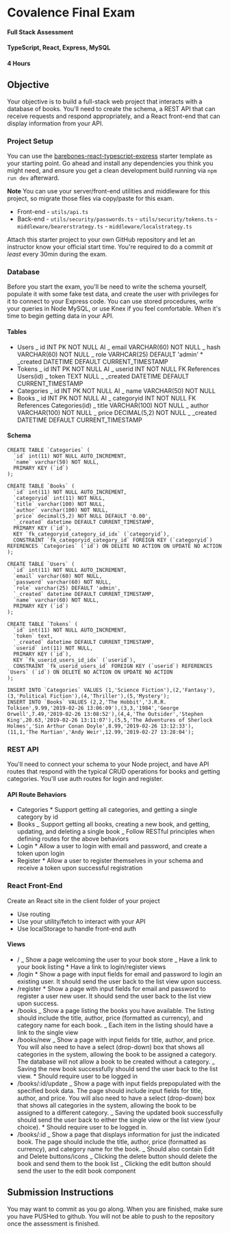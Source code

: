 <!-- @format -->

# Covalence Final Exam

#### Full Stack Assessment

#### TypeScript, React, Express, MySQL

#### 4 Hours

## Objective

Your objective is to build a full-stack web project that interacts with a database of books. You'll need to create the schema, a REST API that can receive requests and respond appropriately, and a React front-end that can display information from your API.

### Project Setup

You can use the [barebones-react-typescript-express](https://github.com/covalence-io/barebones-react-typescript-express) starter template as your starting point. Go ahead and install any dependencies you think you might need, and ensure you get a clean development build running via `npm run dev` afterward.

**Note** You can use your server/front-end utilities and middleware for this project, so migrate those files via copy/paste for this exam.

-   Front-end - `utils/api.ts`
-   Back-end - `utils/security/passwords.ts` - `utils/security/tokens.ts` - `middleware/bearerstrategy.ts` - `middleware/localstrategy.ts`

Attach this starter project to your own GitHub repository and let an instructor know your official start time. You're required to do a commit _at least_ every 30min during the exam.

### Database

Before you start the exam, you'll be need to write the schema yourself, populate it with some fake test data, and create the user with privileges for it to connect to your Express code. You can use stored procedures, write your queries in Node MySQL, or use Knex if you feel comfortable. When it's time to begin getting data in your API.

#### Tables

-   Users
    _ id INT PK NOT NULL AI
    _ email VARCHAR(60) NOT NULL
    _ hash VARCHAR(60) NOT NULL
    _ role VARHCAR(25) DEFAULT 'admin' \* \_created DATETIME DEFAULT CURRENT_TIMESTAMP
-   Tokens
    _ id INT PK NOT NULL AI
    _ userid INT NOT NULL FK References Users(id)
    _ token TEXT NULL
    _ \_created DATETIME DEFAULT CURRENT_TIMESTAMP
-   Categories
    _ id INT PK NOT NULL AI
    _ name VARCHAR(50) NOT NULL
-   Books
    _ id INT PK NOT NULL AI
    _ categoryid INT NOT NULL FK References Categories(id)
    _ title VARCHAR(100) NOT NULL
    _ author VARCHAR(100) NOT NULL
    _ price DECIMAL(5,2) NOT NULL
    _ \_created DATETIME DEFAULT CURRENT_TIMESTAMP

#### Schema

```
CREATE TABLE `Categories` (
  `id` int(11) NOT NULL AUTO_INCREMENT,
  `name` varchar(50) NOT NULL,
  PRIMARY KEY (`id`)
);

CREATE TABLE `Books` (
  `id` int(11) NOT NULL AUTO_INCREMENT,
  `categoryid` int(11) NOT NULL,
  `title` varchar(100) NOT NULL,
  `author` varchar(100) NOT NULL,
  `price` decimal(5,2) NOT NULL DEFAULT '0.00',
  `_created` datetime DEFAULT CURRENT_TIMESTAMP,
  PRIMARY KEY (`id`),
  KEY `fk_categoryid_category_id_idx` (`categoryid`),
  CONSTRAINT `fk_categoryid_category_id` FOREIGN KEY (`categoryid`) REFERENCES `Categories` (`id`) ON DELETE NO ACTION ON UPDATE NO ACTION
);

CREATE TABLE `Users` (
  `id` int(11) NOT NULL AUTO_INCREMENT,
  `email` varchar(60) NOT NULL,
  `password` varchar(60) NOT NULL,
  `role` varchar(25) DEFAULT 'admin',
  `_created` datetime DEFAULT CURRENT_TIMESTAMP,
  `name` varchar(60) NOT NULL,
  PRIMARY KEY (`id`)
);

CREATE TABLE `Tokens` (
  `id` int(11) NOT NULL AUTO_INCREMENT,
  `token` text,
  `_created` datetime DEFAULT CURRENT_TIMESTAMP,
  `userid` int(11) NOT NULL,
  PRIMARY KEY (`id`),
  KEY `fk_userid_users_id_idx` (`userid`),
  CONSTRAINT `fk_userid_users_id` FOREIGN KEY (`userid`) REFERENCES `Users` (`id`) ON DELETE NO ACTION ON UPDATE NO ACTION
);

INSERT INTO `Categories` VALUES (1,'Science Fiction'),(2,'Fantasy'),(3,'Political Fiction'),(4,'Thriller'),(5,'Mystery');
INSERT INTO `Books` VALUES (2,2,'The Hobbit','J.R.R. Tolkien',9.99,'2019-02-26 13:06:09'),(3,3,'1984','George Orwell',7.49,'2019-02-26 13:08:52'),(4,4,'The Outsider','Stephen King',20.63,'2019-02-26 13:11:07'),(5,5,'The Adventures of Sherlock Holmes','Sin Arthur Conan Doyle',8.99,'2019-02-26 13:12:33'),(11,1,'The Martian','Andy Weir',12.99,'2019-02-27 13:28:04');
```

### REST API

You'll need to connect your schema to your Node project, and have API routes that respond with the typical CRUD operations for books and getting categories. You'll use auth routes for login and register.

#### API Route Behaviors

-   Categories \* Support getting all categories, and getting a single category by id
-   Books
    _ Support getting all books, creating a new book, and getting, updating, and deleting a single book
    _ Follow RESTful principles when defining routes for the above behaviors
-   Login \* Allow a user to login with email and password, and create a token upon login
-   Register \* Allow a user to register themselves in your schema and receive a token upon successful registration

### React Front-End

Create an React site in the client folder of your project

-   Use routing
-   Use your utility/fetch to interact with your API
-   Use localStorage to handle front-end auth

#### Views

-   /
    _ Show a page welcoming the user to your book store
    _ Have a link to your book listing \* Have a link to login/register views
-   /login \* Show a page with input fields for email and password to login an existing user. It should send the user back to the list view upon success.
-   /register \* Show a page with input fields for email and password to register a user new user. It should send the user back to the list view upon success.
-   /books
    _ Show a page listing the books you have available. The listing should include the title, author, price (formatted as currency), and category name for each book.
    _ Each item in the listing should have a link to the single view
-   /books/new
    _ Show a page with input fields for title, author, and price. You will also need to have a select (drop-down) box that shows all categories in the system, allowing the book to be assigned a category. The database will not allow a book to be created without a category.
    _ Saving the new book successfully should send the user back to the list view. \* Should require user to be logged in
-   /books/:id/update
    _ Show a page with input fields prepopulated with the specified book data. The page should include input fields for title, author, and price. You will also need to have a select (drop-down) box that shows all categories in the system, allowing the book to be assigned to a different category.
    _ Saving the updated book successfully should send the user back to either the single view or the list view (your choice). \* Should require user to be logged in.
-   /books/:id
    _ Show a page that displays information for just the indicated book. The page should include the title, author, price (formatted as currency), and category name for the book.
    _ Should also contain Edit and Delete buttons/icons
    _ Clicking the delete button should delete the book and send them to the book list
    _ Clicking the edit button should send the user to the edit book component

## Submission Instructions

You may want to commit as you go along. When you are finished, make sure you have PUSHed to github. You will not be able to push to the repository once the assessment is finished.
